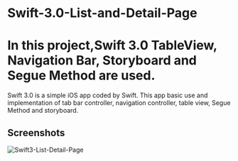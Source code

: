 # Swift-3.0-List-and-Detail-Page
In this project,Swift 3.0 TableView, Navigation Bar, Storyboard and Segue Method are used.
==========

Swift 3.0 is a simple iOS app coded by Swift. This app basic use and implementation of tab bar controller, navigation controller, table view, Segue Method and storyboard.

## Screenshots
![Swift3-List-Detail-Page](./Swift3-List-Detail-Page.gif)
